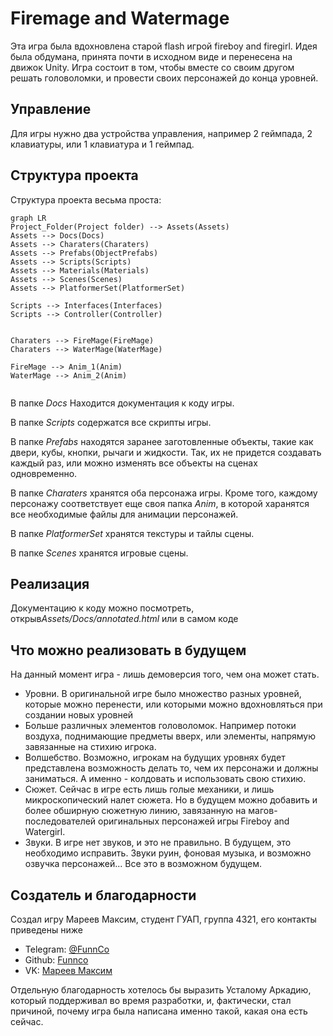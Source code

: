 # Firemage and Watermage

Эта игра была вдохновлена старой flash игрой fireboy and firegirl. Идея была обдумана, принята почти в исходном виде и перенесена на движок Unity. Игра состоит в том, чтобы вместе со своим другом решать головоломки, и провести своих персонажей до конца уровней.

## Управление 

Для игры нужно два устройства управления, например 2 геймпада, 2 клавиатуры, или 1 клавиатура и 1 геймпад. 

## Структура проекта

Структура проекта весьма проста:

```mermaid
graph LR
Project_Folder(Project folder) --> Assets(Assets)
Assets --> Docs(Docs)
Assets --> Charaters(Charaters)
Assets --> Prefabs(ObjectPrefabs)
Assets --> Scripts(Scripts)
Assets --> Materials(Materials)
Assets --> Scenes(Scenes)
Assets --> PlatformerSet(PlatformerSet)

Scripts --> Interfaces(Interfaces)
Scripts --> Controller(Controller)


Charaters --> FireMage(FireMage)
Charaters --> WaterMage(WaterMage)

FireMage --> Anim_1(Anim)
WaterMage --> Anim_2(Anim)


```
В папке *Docs* Находится документация к коду игры.

В папке *Scripts* cодержатся все скрипты игры.

В папке *Prefabs* находятся заранее заготовленные объекты, такие как двери, кубы, кнопки, рычаги и жидкости. Так, их не придется создавать каждый раз, или можно изменять все объекты на сценах одновременно.

В папке *Charaters* хранятся оба персонажа игры. Кроме того, каждому персонажу соответствует еще своя папка *Anim*, в которой харанятся все необходимые файлы для анимации персонажей.

В папке *PlatformerSet* хранятся текстуры и тайлы сцены.

В папке *Scenes* хранятся игровые сцены.

## Реализация

Документацию к коду можно посмотреть, открыв*Assets/Docs/annotated.html* или в самом коде

## Что можно реализовать в будущем
На данный момент игра - лишь демоверсия того, чем она может стать. 
 - Уровни. В оригинальной игре было множество разных уровней, которые можно перенести, или которыми можно вдохновляться при создании новых уровней
 - Больше различных элементов головоломок. Например потоки воздуха, поднимающие предметы вверх, или элементы, напрямую завязанные на стихию игрока.
 - Волшебство. Возможно, игрокам на будущих уровнях будет представлена возможность делать то, чем их персонажи и должны заниматься. А именно - колдовать и использовать свою стихию.
 - Сюжет. Сейчас в игре есть лишь голые механики, и лишь микроскопический налет сюжета. Но в будущем можно добавить и более обширную сюжетную линию, завязанную на магов-последователей оригинальных персонажей игры Fireboy and Watergirl.
 - Звуки. В игре нет звуков, и это не правильно. В будущем, это необходимо исправить. Звуки руин, фоновая музыка, и возможно озвучка персонажей... Все это в возможном будущем.

## Создатель и благодарности

Создал игру Мареев Максим, студент ГУАП, группа 4321, его контакты приведены ниже
- Telegram: [@FunnCo](https://t.me/funnco)
- Github: [Funnco](https://github.com/FunnCo)
- VK: [Мареев Максим](https://vk.com/funnco)

Отдельную благодарность хотелось бы выразить Усталому Аркадию, который поддерживал во время разработки, и, фактически, стал причиной, почему игра была написана именно такой, какая она есть сейчас.
